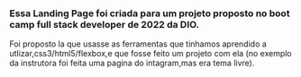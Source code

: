 ### Essa Landing Page foi criada para um projeto proposto no boot camp full stack developer de 2022 da DIO.
Foi proposto la que usasse as ferramentas que tinhamos aprendido a utlizar,css3/html5/flexbox,e que fosse feito um 
projeto com ela (no exemplo da instrutora foi feita uma pagina do intagram,mas era tema livre).
